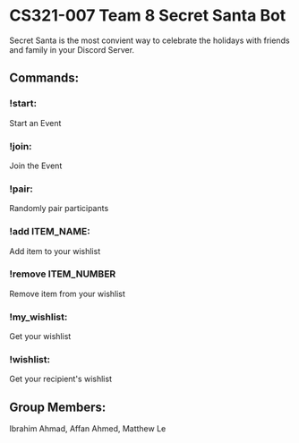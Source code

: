 # CS321-007 Team 8 Secret Santa Bot

Secret Santa is the most convient way to celebrate the holidays with friends and family in your Discord Server.

## Commands:

### !start:
Start an Event

### !join:
Join the Event

### !pair:
Randomly pair participants

### !add ITEM_NAME:
Add item to your wishlist

### !remove ITEM_NUMBER
Remove item from your wishlist

### !my_wishlist:
Get your wishlist

### !wishlist:
Get your recipient's wishlist

## Group Members: 
Ibrahim Ahmad, Affan Ahmed, Matthew Le

